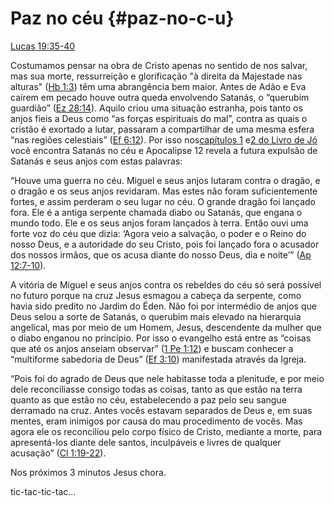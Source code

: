 # **Paz no céu** {#paz-no-c-u}

[Lucas 19:35-40](http://bibliaonline.com.br/acf/lc/19/35-40)

Costumamos pensar na obra de Cristo apenas no sentido de nos salvar, mas sua morte, ressurreição e glorificação &quot;à direita da Majestade nas alturas&quot; ([Hb 1:3](http://bibliaonline.com.br/acf/hb/1/3)) têm uma abrangência bem maior. Antes de Adão e Eva caírem em pecado houve outra queda envolvendo Satanás, o “querubim guardião” ([Ez 28:14](http://bibliaonline.com.br/acf/ez/28/14)). Aquilo criou uma situação estranha, pois tanto os anjos fieis a Deus como “as forças espirituais do mal”, contra as quais o cristão é exortado a lutar, passaram a compartilhar de uma mesma esfera “nas regiões celestiais” ([Ef 6:12](http://bibliaonline.com.br/acf/ef/6/12)). Por isso nos[capítulos 1](http://bibliaonline.com.br/acf/jó/1) e[2 do Livro de Jó](http://bibliaonline.com.br/acf/jó/2) você encontra Satanás no céu e Apocalipse 12 revela a futura expulsão de Satanás e seus anjos com estas palavras:

“Houve uma guerra no céu. Miguel e seus anjos lutaram contra o dragão, e o dragão e os seus anjos revidaram. Mas estes não foram suficientemente fortes, e assim perderam o seu lugar no céu. O grande dragão foi lançado fora. Ele é a antiga serpente chamada diabo ou Satanás, que engana o mundo todo. Ele e os seus anjos foram lançados à terra. Então ouvi uma forte voz do céu que dizia: ‘Agora veio a salvação, o poder e o Reino do nosso Deus, e a autoridade do seu Cristo, pois foi lançado fora o acusador dos nossos irmãos, que os acusa diante do nosso Deus, dia e noite’” ([Ap 12:7-10](http://bibliaonline.com.br/acf/ap/12/7-10)).

A vitória de Miguel e seus anjos contra os rebeldes do céu só será possível no futuro porque na cruz Jesus esmagou a cabeça da serpente, como havia sido predito no Jardim do Éden. Não foi por intermédio de anjos que Deus selou a sorte de Satanás, o querubim mais elevado na hierarquia angelical, mas por meio de um Homem, Jesus, descendente da mulher que o diabo enganou no princípio. Por isso o evangelho está entre as “coisas que até os anjos anseiam observar” ([1 Pe 1:12](http://bibliaonline.com.br/acf/1pe/1/12)) e buscam conhecer a “multiforme sabedoria de Deus” ([Ef 3:10](http://bibliaonline.com.br/acf/ef/3/10)) manifestada através da Igreja.

“Pois foi do agrado de Deus que nele habitasse toda a plenitude, e por meio dele reconciliasse consigo todas as coisas, tanto as que estão na terra quanto as que estão no céu, estabelecendo a paz pelo seu sangue derramado na cruz. Antes vocês estavam separados de Deus e, em suas mentes, eram inimigos por causa do mau procedimento de vocês. Mas agora ele os reconciliou pelo corpo físico de Cristo, mediante a morte, para apresentá-los diante dele santos, inculpáveis e livres de qualquer acusação” ([Cl 1:19-22](http://bibliaonline.com.br/acf/cl/1/19-22)).

Nos próximos 3 minutos Jesus chora.

tic-tac-tic-tac...